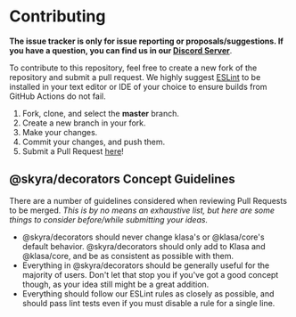 # Contributing

**The issue tracker is only for issue reporting or proposals/suggestions. If you have a question, you can find us in our [Discord Server](https://join.skyra.pw)**.

To contribute to this repository, feel free to create a new fork of the repository and
submit a pull request. We highly suggest [ESLint](https://eslint.org/) to be installed
in your text editor or IDE of your choice to ensure builds from GitHub Actions do not fail.

1. Fork, clone, and select the **master** branch.
2. Create a new branch in your fork.
3. Make your changes.
4. Commit your changes, and push them.
5. Submit a Pull Request [here](https://github.com/skyra-project/decorators/pulls)!

## @skyra/decorators Concept Guidelines

There are a number of guidelines considered when reviewing Pull Requests to be merged. _This is by no means an exhaustive list, but here are some things to consider before/while submitting your ideas._

-   @skyra/decorators should never change klasa's or @klasa/core's default behavior. @skyra/decorators should only add to Klasa and @klasa/core, and be as consistent as possible with them.
-   Everything in @skyra/decorators should be generally useful for the majority of users. Don't let that stop you if you've got a good concept though, as your idea still might be a great addition.
-   Everything should follow our ESLint rules as closely as possible, and should pass lint tests even if you must disable a rule for a single line.
